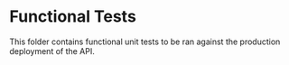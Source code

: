 # Functional Tests

This folder contains functional unit tests to be ran against the 
production deployment of the API.